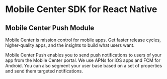 # Mobile Center SDK for React Native
## Mobile Center Push Module

Mobile Center is mission control for mobile apps. Get faster release cycles, higher-quality apps, and the insights to build what users want.

Mobile Center Push enables you to send push notifications to users of your app from the Mobile Center portal. We use APNs for iOS apps and FCM for Android. You can also segment your user base based on a set of properties and send them targeted notifications.